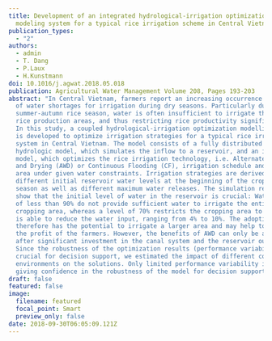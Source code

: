 ```yaml
---
title: Development of an integrated hydrological-irrigation optimization
  modeling system for a typical rice irrigation scheme in Central Vietnam
publication_types:
  - "2"
authors:
  - admin
  - T. Dang
  - P.Laux
  - H.Kunstmann
doi: 10.1016/j.agwat.2018.05.018
publication: Agricultural Water Management Volume 208, Pages 193-203
abstract: "In Central Vietnam, farmers report an increasing occurrence frequency
  of water shortages for irrigation during dry seasons. Particularly during the
  summer-autumn rice season, water is often insufficient to irrigate the entire
  rice production areas, and thus restricting rice productivity significantly.
  In this study, a coupled hydrological-irrigation optimization modelling system
  is developed to optimize irrigation strategies for a typical rice irrigation
  system in Central Vietnam. The model consists of a fully distributed
  hydrologic model, which simulates the inflow to a reservoir, and an irrigation
  model, which optimizes the rice irrigation technology, i.e. Alternate Wetting
  and Drying (AWD) or Continuous Flooding (CF), irrigation schedule and cropping
  area under given water constraints. Irrigation strategies are derived based on
  different initial reservoir water levels at the beginning of the cropping
  season as well as different maximum water releases. The simulation results
  show that the initial level of water in the reservoir is crucial: Water levels
  of less than 90% do not provide sufficient water to irrigate the entire
  cropping area, whereas a level of 70% restricts the cropping area to 75%. AWD
  is able to reduce the water input, ranging from 4% to 10%. The adoption of AWD
  therefore has the potential to irrigate a larger area and may help to increase
  the profit of the farmers. However, the benefits of AWD can only be achieved
  after significant investment in the canal system and the reservoir outlet.
  Since the robustness of the optimization results (performance variability) is
  crucial for decision support, we estimated the impact of different computing
  environments on the solutions. Only limited performance variability is found,
  giving confidence in the robustness of the model for decision support."
draft: false
featured: false
image:
  filename: featured
  focal_point: Smart
  preview_only: false
date: 2018-09-30T06:05:09.121Z
---
```


